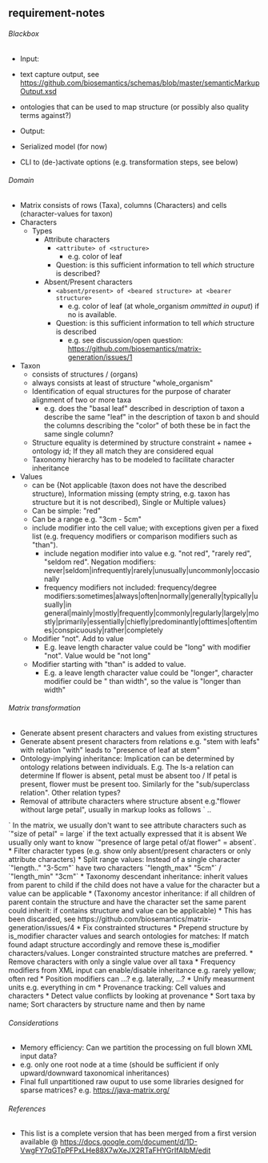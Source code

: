 requirement-notes
--------------------
###### Blackbox
* Input: 
 * text capture output, see https://github.com/biosemantics/schemas/blob/master/semanticMarkupOutput.xsd
 * ontologies that can be used to map structure (or possibly also quality terms against?)

* Output: 
 * Serialized model (for now)

* CLI to (de-)activate options (e.g. transformation steps, see below)

###### Domain 
 * Matrix consists of rows (Taxa), columns (Characters) and cells (character-values for taxon)
 * Characters 
   * Types
      * Attribute characters
        * `<attribute> of <structure>`
          * e.g. color of leaf
        * Question: is this sufficient information to tell *which* structure is described?
      * Absent/Present characters
        * `<absent/present> of <beared structure> at <bearer structure>`
           * e.g. color of leaf (at whole_organism *ommitted in ouput*) if no <bearer structure> is available.
        * Question: is this sufficient information to tell *which* structure is described
           * e.g. see discussion/open question: https://github.com/biosemantics/matrix-generation/issues/1
 * Taxon 
    * consists of structures / (organs)
    * always consists at least of structure "whole_organism"
    * Identification of equal structures for the purpose of charater alignment of two or more taxa
       * e.g. does the "basal leaf" described in description of taxon a describe the same "leaf" in the description of taxon b and should the columns describing the "color" of both these be in fact the same single column?
    * Structure equality is determined by structure constraint + namee + ontology id; If they all match they are considered equal
    * Taxonomy hierarchy has to be modeled to facilitate character inheritance
 * Values 
    * can be {Not applicable (taxon does not have the described structure), 
Information missing (empty string, e.g. taxon has structure but it is not described), Single or Multiple values}
     * Can be simple: "red"
     * Can be a range e.g. "3cm - 5cm"
     * include modifier into the cell value; with exceptions given per a fixed list (e.g. frequency modifiers or comparison modifiers such as "than").
        * include negation modifier into value e.g. "not red", "rarely red", "seldom red". 
         Negation modifiers: never|seldom|infrequently|rarely|unusually|uncommonly|occasionally
        * frequency modifiers not included: frequency/degree modifiers:sometimes|always|often|normally|generally|typically|usually|in general|mainly|mostly|frequently|commonly|regularly|largely|mostly|primarily|essentially|chiefly|predominantly|ofttimes|oftentimes|conspicuously|rather|completely
     * Modifier "not". Add to value 
        * E.g. leave length character value could be "long" with modifier "not". Value would be "not long"
     * Modifier starting with "than" is added to value. 
        * E.g. a leave length character value could be "longer", character modifier could be " than width", so the value is "longer than width"

###### Matrix transformation
 * Generate absent present characters and values from existing structures
 * Generate absent present characters from relations e.g. "stem with leafs" with relation "with" leads to "presence of leaf at stem"
 * Ontology-implying inheritance: Implication can be determined by ontology relations between individuals. E.g. The Is-a relation can determine If flower is absent, petal must be absent too / If petal is present, flower must be present too. Similarly for the "sub/superclass relation". Other relation types?
 * Removal of attribute characters where structure absent e.g."flower without large petal", usually in markup looks as follows
  `<structure name="flower"> .. </structure>
  <structure name="petal">
     <character type="size" value="large"/>
  </structure>
  <relation from.. to.. "without/>`
  In the matrix, we usually don't want to see attribute characters such as `"size of petal" = large` if the text actually expressed that it is absent
  We usually only want to know `"presence of large petal of/at flower" = absent`.
 * Filter character types (e.g. show only absent/present characters or only attribute characters)
 * Split range values: Instead of a single character `"length.." "3-5cm"` have two characters `"length_max" "5cm"` / `"length_min" "3cm"`
 * Taxonomy descendant inheritance: inherit values from parent to child if the child does not have a value for the character but a value can be applicable
 * (Taxonomy ancestor inheritance: if all children of parent contain the structure and have the character set the same parent could inherit: if contains structure and value can be applicable)
   *  This has been discarded, see https://github.com/biosemantics/matrix-generation/issues/4
 * Fix constrainted structures
  * Prepend structure by is_modifier character values and search ontologies for matches: If match found adapt structure accordingly and remove these is_modifier characters/values. Longer constrainted structure matches are preferred.
 * Remove characters with only a single value over all taxa
 * Frequency modifiers from XML input can enable/disable inheritance e.g. rarely yellow; often red 
 * Position modifiers can ...? e.g. laterally, ...?
 * Unify measurment units e.g. everything in cm
 * Provenance tracking: Cell values and characters
 * Detect value conflicts by looking at provenance
 * Sort taxa by name; Sort characters by structure name and then by name

###### Considerations
* Memory efficiency: Can we partition the processing on full blown XML input data?
 * e.g. only one root node at a time (should be sufficient if only upward/downward taxonomical inheritances)
 * Final full unpartitioned raw ouput to use some libraries designed for sparse matrices? e.g. https://java-matrix.org/

###### References
* This list is a complete version that has been merged from a first version available @ https://docs.google.com/document/d/1D-VwgFY7qGTpPFPxLHe88X7wXeJX2RTaFHYGrIfAlbM/edit
